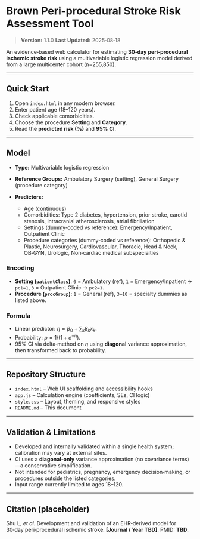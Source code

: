 # Brown Peri‑procedural Stroke Risk Assessment Tool

> **Version:** 1.1.0
> **Last Updated:** 2025‑08‑18

An evidence‑based web calculator for estimating **30‑day peri‑procedural ischemic stroke risk** using a multivariable logistic regression model derived from a large multicenter cohort (n=255,850).

---

## Quick Start

1. Open `index.html` in any modern browser.
2. Enter patient age (18–120 years).
3. Check applicable comorbidities.
4. Choose the procedure **Setting** and **Category**.
5. Read the **predicted risk (%)** and **95% CI**.

---

## Model

* **Type:** Multivariable logistic regression
* **Reference Groups:** Ambulatory Surgery (setting), General Surgery (procedure category)
* **Predictors:**

  * Age (continuous)
  * Comorbidities: Type 2 diabetes, hypertension, prior stroke, carotid stenosis, intracranial atherosclerosis, atrial fibrillation
  * Settings (dummy‑coded vs reference): Emergency/Inpatient, Outpatient Clinic
  * Procedure categories (dummy‑coded vs reference): Orthopedic & Plastic, Neurosurgery, Cardiovascular, Thoracic, Head & Neck, OB‑GYN, Urologic, Non‑cardiac medical subspecialties

### Encoding

* **Setting (****`patientClass`****)**: `0` = Ambulatory (ref), `1` = Emergency/Inpatient → `pc1=1`, `3` = Outpatient Clinic → `pc2=1`.
* **Procedure (****`procGroup`****)**: `1` = General (ref), `3–10` = specialty dummies as listed above.

### Formula

* Linear predictor: $\eta = \beta_0 + \sum_k \beta_k x_k$.
* Probability: $p = 1/(1+e^{-\eta})$.
* 95% CI via delta‑method on $\eta$ using **diagonal** variance approximation, then transformed back to probability.

---

## Repository Structure

* `index.html` – Web UI scaffolding and accessibility hooks
* `app.js` – Calculation engine (coefficients, SEs, CI logic)
* `style.css` – Layout, theming, and responsive styles
* `README.md` – This document

---

## Validation & Limitations

* Developed and internally validated within a single health system; calibration may vary at external sites.
* CI uses a **diagonal‑only** variance approximation (no covariance terms)—a conservative simplification.
* Not intended for pediatrics, pregnancy, emergency decision‑making, or procedures outside the listed categories.
* Input range currently limited to ages 18–120.

---

## Citation (placeholder)

Shu L, *et al.* Development and validation of an EHR‑derived model for 30‑day peri‑procedural ischemic stroke. **\[Journal / Year TBD]**. PMID: **TBD**. 